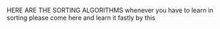 HERE ARE THE SORTING ALGORITHMS 
    whenever you have to learn in sorting 
    please come here and learn it fastly by this